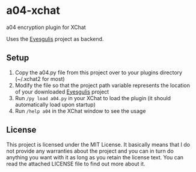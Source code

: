 # a04-xchat #

a04 encryption plugin for XChat

Uses the [Eyesgulis](https://github.com/EyesIsMine/Eyesgulis) project as backend.

## Setup ##

1. Copy the a04.py file from this project over to your plugins directory (~/.xchat2 for most)
2. Modify the file so that the project path variable represents the location of your downloaded [Eyesgulis](https://github.com/EyesIsMine/Eyesgulis) project
3. Run `/py load a04.py` in your XChat to load the plugin (it should automatically load upon startup)
4. Run `/help a04` in the XChat window to see the usage

## License ##

This project is licensed under the MIT License. It basically means that I do not provide any warranties about the project and you can in turn do anything you want with it as long as you retain the license text. You can read the attached LICENSE file to find out more about it.
